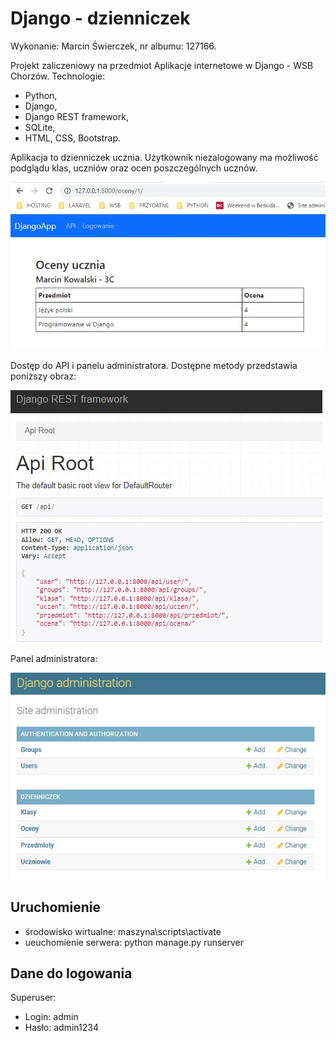 # Django - dzienniczek

Wykonanie: Marcin Świerczek, nr albumu: 127166.

Projekt zaliczeniowy na przedmiot Aplikacje internetowe w Django - WSB Chorzów. Technologie:
- Python,
- Django,
- Django REST framework,
- SQLite,
- HTML, CSS, Bootstrap.

Aplikacja to dzienniczek ucznia. Użytkownik niezalogowany ma możliwość podglądu klas, uczniów oraz ocen poszczególnych ucznów.

![Dzienniczek ucznia](https://github.com/martinezart87/Django-dzienniczek/blob/master/images/Screenshot_2.jpg)

Dostęp do API i panelu administratora. Dostępne metody przedstawia poniższy obraz:

![Django REST framework](https://github.com/martinezart87/Django-dzienniczek/blob/master/images/Screenshot_1.jpg)

Panel administratora:

![Panel administratora](https://github.com/martinezart87/Django-dzienniczek/blob/master/images/Screenshot_3.jpg)

## Uruchomienie

- środowisko wirtualne: maszyna\scripts\activate
- ueuchomienie serwera: python manage.py runserver

## Dane do logowania

Superuser:
- Login: admin
- Hasło: admin1234
